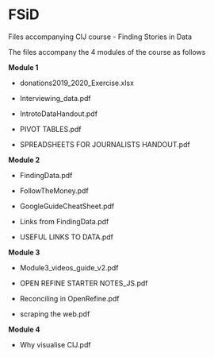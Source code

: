 
# FSiD

Files accompanying CIJ course - Finding Stories in Data

The files accompany the 4 modules of the course as follows

**Module 1**

-   donations2019_2020_Exercise.xlsx

-   Interviewing_data.pdf

-   IntrotoDataHandout.pdf

-   PIVOT TABLES.pdf

-   SPREADSHEETS FOR JOURNALISTS HANDOUT.pdf

**Module 2**

-   FindingData.pdf

-   FollowTheMoney.pdf

-   GoogleGuideCheatSheet.pdf

-   Links from FindingData.pdf

-   USEFUL LINKS TO DATA.pdf

**Module 3**

-   Module3_videos_guide_v2.pdf

-    OPEN REFINE STARTER NOTES_JS.pdf

-   Reconciling in OpenRefine.pdf

-   scraping the web.pdf

**Module 4**

-   Why visualise CIJ.pdf
